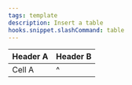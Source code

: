 ```yaml
---
tags: template
description: Insert a table
hooks.snippet.slashCommand: table
---
```

| Header A | Header B |
|----------|----------|
| Cell A|^| | Cell B |